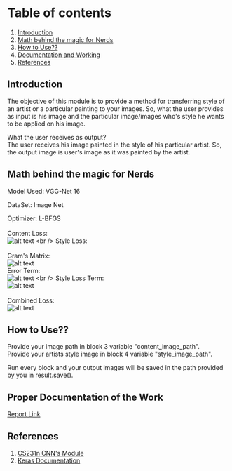 # Table of contents
1. [Introduction](#introduction)
2. [Math behind the magic for Nerds](#paragraph2)
3. [How to Use??](#paragraph3)
3. [Documentation and Working](#paragraph4)
4. [References](#paragraph5)

## Introduction <a name="introduction"></a>
The objective of this module is to provide a method for transferring style of an artist or a particular painting to your images. So, what the user provides as input is his image and the particular image/images who's style he wants to be applied on his image.

What the user receives as output? <br />
The user receives his image painted in the style of his particular artist. So, the output image is user's image as it was painted by the artist.

## Math behind the magic for Nerds <a name="paragraph2"></a>
Model Used: VGG-Net 16 <br />
<!-- ![alt text](https://neurohive.io/wp-content/uploads/2018/11/vgg16-1-e1542731207177.png) -->
DataSet: Image Net <br />
<!-- ![Image Net Dataset](https://www.researchgate.net/profile/Khalid_Elasnaoui/publication/325155660/figure/fig5/AS:670718329102351@1536923119570/Example-of-images-of-dataset-ImageNet.png) -->
Optimizer: L-BFGS <br /> <br />
Content Loss: <br />
![alt text](https://latex.codecogs.com/svg.latex?L_{content}%20=%20\frac{1}{2}%20\sum_{i,j}%20(F_{ij}^l%20-%20P_{ij}^l)^2)
<br />
Style Loss:<br /> <br />
Gram's Matrix: <br />
![alt text](https://latex.codecogs.com/svg.latex?G_{ij}^l%20=%20\sum_{k}%20F_{ik}^l%20F_{jk}^l)
<br />
Error Term:<br />
![alt text](https://latex.codecogs.com/svg.latex?E_{l}%20=%20\frac{1}{4%20N_{l}^2%20M_{l}^2}%20\sum_{i,j}%20(G_{ij}^l%20-%20A_{ij}^l)^2)
<br />
Style Loss Term: <br />
![alt text](https://latex.codecogs.com/svg.latex?L_{style}%20=%20\sum_{l%20=0}^l%20E_{l})
<br /> <br />
Combined Loss:<br />
![alt text](https://latex.codecogs.com/svg.latex?L_{total}%20=%20\alpha%20L_{content}%20+%20\beta%20L_{style})
<br />
## How to Use?? <a name="paragraph3"></a>
Provide your image path in block 3 variable "content_image_path". 
<br />
Provide your artists style image in block 4 variable "style_image_path".

Run every block and your output images will be saved in the path provided by you in result.save().
## Proper Documentation of the Work <a name="paragraph4"></a>
[Report Link](https://drive.google.com/file/d/1I8J6vcfEjYT-KKdbooetED1NFd03C3jV/view?usp=sharing)

## References <a name="paragraph5"></a>
1. [CS231n CNN's Module](http://cs231n.github.io/convolutional-networks/) 
2. [Keras Documentation](https://keras.io/)